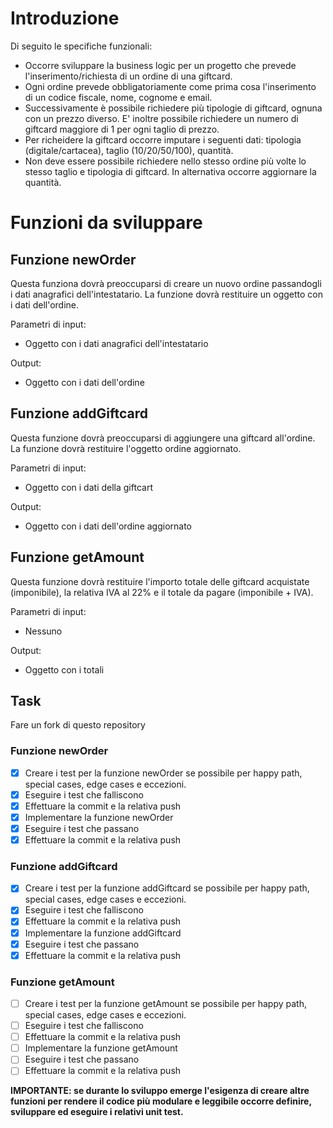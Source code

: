 # Introduzione

Di seguito le specifiche funzionali:

- Occorre sviluppare la business logic per un progetto che prevede l'inserimento/richiesta di un ordine di una giftcard.
- Ogni ordine prevede obbligatoriamente come prima cosa l'inserimento di un codice fiscale, nome, cognome e email.
- Successivamente è possibile richiedere più tipologie di giftcard, ognuna con un prezzo diverso. E' inoltre possibile richiedere un numero di giftcard maggiore di 1 per ogni taglio di prezzo.
- Per richeidere la giftcard occorre imputare i seguenti dati: tipologia (digitale/cartacea), taglio (10/20/50/100), quantità.
- Non deve essere possibile richiedere nello stesso ordine più volte lo stesso taglio e tipologia di giftcard. In alternativa occorre aggiornare la quantità.

# Funzioni da sviluppare

## Funzione newOrder

Questa funziona dovrà preoccuparsi di creare un nuovo ordine passandogli i dati anagrafici dell'intestatario. La funzione dovrà restituire un oggetto con i dati dell'ordine.

Parametri di input:

- Oggetto con i dati anagrafici dell'intestatario

Output:

- Oggetto con i dati dell'ordine

## Funzione addGiftcard

Questa funzione dovrà preoccuparsi di aggiungere una giftcard all'ordine. La funzione dovrà restituire l'oggetto ordine aggiornato.

Parametri di input:

- Oggetto con i dati della giftcart

Output:

- Oggetto con i dati dell'ordine aggiornato

## Funzione getAmount

Questa funzione dovrà restituire l'importo totale delle giftcard acquistate (imponibile), la relativa IVA al 22% e il totale da pagare (imponibile + IVA).

Parametri di input:

- Nessuno

Output:

- Oggetto con i totali

## Task

Fare un fork di questo repository

### Funzione newOrder

- [x] Creare i test per la funzione newOrder se possibile per happy path, special cases, edge cases e eccezioni.
- [x] Eseguire i test che falliscono
- [x] Effettuare la commit e la relativa push
- [x] Implementare la funzione newOrder
- [x] Eseguire i test che passano
- [x] Effettuare la commit e la relativa push

### Funzione addGiftcard

- [x] Creare i test per la funzione addGiftcard se possibile per happy path, special cases, edge cases e eccezioni.
- [x] Eseguire i test che falliscono
- [x] Effettuare la commit e la relativa push
- [x] Implementare la funzione addGiftcard
- [x] Eseguire i test che passano
- [x] Effettuare la commit e la relativa push

### Funzione getAmount

- [ ] Creare i test per la funzione getAmount se possibile per happy path, special cases, edge cases e eccezioni.
- [ ] Eseguire i test che falliscono
- [ ] Effettuare la commit e la relativa push
- [ ] Implementare la funzione getAmount
- [ ] Eseguire i test che passano
- [ ] Effettuare la commit e la relativa push

**IMPORTANTE: se durante lo sviluppo emerge l'esigenza di creare altre funzioni per rendere il codice più modulare e leggibile occorre definire, sviluppare ed eseguire i relativi unit test.**
